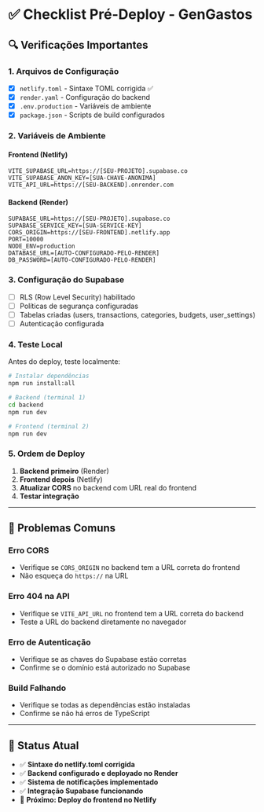 # ✅ Checklist Pré-Deploy - GenGastos

## 🔍 Verificações Importantes

### 1. Arquivos de Configuração

- [x] `netlify.toml` - Sintaxe TOML corrigida ✅
- [x] `render.yaml` - Configuração do backend
- [x] `.env.production` - Variáveis de ambiente
- [x] `package.json` - Scripts de build configurados

### 2. Variáveis de Ambiente

#### Frontend (Netlify)

```
VITE_SUPABASE_URL=https://[SEU-PROJETO].supabase.co
VITE_SUPABASE_ANON_KEY=[SUA-CHAVE-ANONIMA]
VITE_API_URL=https://[SEU-BACKEND].onrender.com
```

#### Backend (Render)

```
SUPABASE_URL=https://[SEU-PROJETO].supabase.co
SUPABASE_SERVICE_KEY=[SUA-SERVICE-KEY]
CORS_ORIGIN=https://[SEU-FRONTEND].netlify.app
PORT=10000
NODE_ENV=production
DATABASE_URL=[AUTO-CONFIGURADO-PELO-RENDER]
DB_PASSWORD=[AUTO-CONFIGURADO-PELO-RENDER]
```

### 3. Configuração do Supabase

- [ ] RLS (Row Level Security) habilitado
- [ ] Políticas de segurança configuradas
- [ ] Tabelas criadas (users, transactions, categories, budgets, user_settings)
- [ ] Autenticação configurada

### 4. Teste Local

Antes do deploy, teste localmente:

```bash
# Instalar dependências
npm run install:all

# Backend (terminal 1)
cd backend
npm run dev

# Frontend (terminal 2)
npm run dev
```

### 5. Ordem de Deploy

1. **Backend primeiro** (Render)
2. **Frontend depois** (Netlify)
3. **Atualizar CORS** no backend com URL real do frontend
4. **Testar integração**

---

## 🚨 Problemas Comuns

### Erro CORS

- Verifique se `CORS_ORIGIN` no backend tem a URL correta do frontend
- Não esqueça do `https://` na URL

### Erro 404 na API

- Verifique se `VITE_API_URL` no frontend tem a URL correta do backend
- Teste a URL do backend diretamente no navegador

### Erro de Autenticação

- Verifique se as chaves do Supabase estão corretas
- Confirme se o domínio está autorizado no Supabase

### Build Falhando

- Verifique se todas as dependências estão instaladas
- Confirme se não há erros de TypeScript

---

## 🎯 Status Atual

- ✅ **Sintaxe do netlify.toml corrigida**
- ✅ **Backend configurado e deployado no Render**
- ✅ **Sistema de notificações implementado**
- ✅ **Integração Supabase funcionando**
- 🔄 **Próximo: Deploy do frontend no Netlify**
